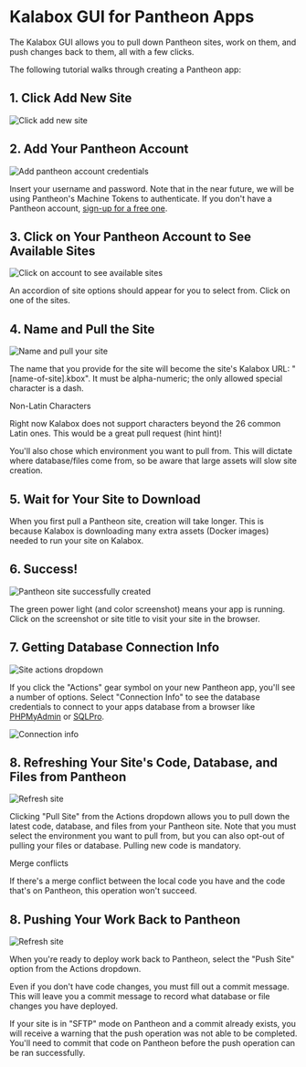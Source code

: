 Kalabox GUI for Pantheon Apps
=====================

The Kalabox GUI allows you to pull down Pantheon sites, work on them, and push
changes back to them, all with a few clicks.

The following tutorial walks through creating a Pantheon app:

## 1. Click Add New Site

![Click add new site](../images/clickAddNew.png)

## 2. Add Your Pantheon Account

![Add pantheon account credentials](../images/addPantheonAccount.png)

Insert your username and password. Note that in the near future, we will be
using Pantheon's Machine Tokens to authenticate. If you don't have a Pantheon
account, [sign-up for a free one](http://support.kalabox.io/support/solutions/articles/pantheon.io/register).

## 3. Click on Your Pantheon Account to See Available Sites

![Click on account to see available sites](../images/availableSites.png)

An accordion of site options should appear for you to select from. Click on one 
of the sites.

## 4. Name and Pull the Site

![Name and pull your site](../images/pullSite.png)

The name that you provide for the site will become the site's Kalabox URL:
"[name-of-site].kbox". It must be alpha-numeric; the only allowed special
character is a dash.

<div class="admonition caution">
  <p class="admonition-title">Non-Latin Characters</p>
  <p>Right now Kalabox does not support characters beyond the 26 common Latin
    ones. This would be a great pull request (hint hint)!</p>
</div>

You'll also chose which environment you want to pull from. This will dictate
where database/files come from, so be aware that large assets will slow site
creation.

## 5. Wait for Your Site to Download

When you first pull a Pantheon site, creation will take longer. This is because
Kalabox is downloading many extra assets (Docker images) needed to run your
site on Kalabox.

## 6. Success!

![Pantheon site successfully created](../images/pantheonSuccess.png)

The green power light (and color screenshot) means your app is running. Click 
on the screenshot or site title to visit your site in the browser.

## 7. Getting Database Connection Info

![Site actions dropdown](../images/siteActions.png)

If you click the "Actions" gear symbol on your new Pantheon app, you'll see
a number of options. Select "Connection Info" to see the database credentials
to connect to your apps database from a browser like
[PHPMyAdmin](https://www.phpmyadmin.net) or [SQLPro](http://www.sequelpro.com/).

![Connection info](../images/connectionInfo.png)


## 8. Refreshing Your Site's Code, Database, and Files from Pantheon

![Refresh site](../images/refreshSite.png)

Clicking "Pull Site" from the Actions dropdown allows you to pull down the
latest code, database, and files from your Pantheon site. Note that you must
select the environment you want to pull from, but you can also opt-out of
pulling your files or database. Pulling new code is mandatory.

<div class="admonition warning">
  <p class="admonition-title">Merge conflicts</p>
  <p>If there's a merge conflict between the local code you have and the
    code that's on Pantheon, this operation won't succeed.</p>
</div>

## 8. Pushing Your Work Back to Pantheon

![Refresh site](../images/pushSite.png)

When you're ready to deploy work back to Pantheon, select the "Push Site" option
from the Actions dropdown.

Even if you don't have code changes, you must fill out a commit message. 
This will leave you a commit message to record what database or file
changes you have deployed.

If your site is in "SFTP" mode on Pantheon and a commit already exists, you
will receive a warning that the push operation was not able to be completed.
You'll need to commit that code on Pantheon before the push operation can
be ran successfully.



